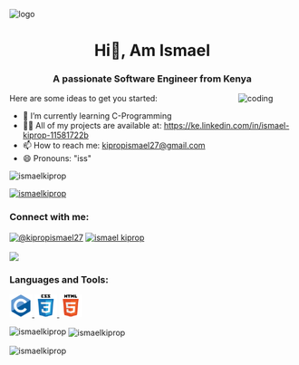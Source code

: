 ![logo](https://github.com/IsmaelKiprop/IsmaelKiprop/assets/133222922/250ea94c-3e96-4205-9b47-3ebbdeb9e391)


<h1 align="center">Hi👋, Am Ismael</h1>
<h3 align="center">A passionate Software Engineer from Kenya</h3>
                 
<img align="right" alt="coding" width="100" src="https://github.com/IsmaelKiprop/IsmaelKiprop/assets/133222922/fec54b35-4361-407e-af2a-98fb7e39cfc6">

Here are some ideas to get you started:

- 🌱 I’m currently learning C-Programming
- 👨‍💻 All of my projects are available at: https://ke.linkedin.com/in/ismael-kiprop-11581722b
- 📫 How to reach me: kipropismael27@gmail.com
- 😄 Pronouns: "iss"

<p align="left"> <img src="https://komarev.com/ghpvc/?username=ismaelkiprop&label=Profile%20views&color=0e75b6&style=flat" alt="ismaelkiprop" /> </p>

<p align="left"> <a href="https://github.com/ryo-ma/github-profile-trophy"><img src="https://github-profile-trophy.vercel.app/?username=ismaelkiprop" alt="ismaelkiprop" /></a> </p>

<h3 align="left">Connect with me:</h3>
    
<p align="left">
<a href="https://twitter.com/@kipropismael27" target="blank"><img align="center" src="https://raw.githubusercontent.com/rahuldkjain/github-profile-readme-generator/master/src/images/icons/Social/twitter.svg" alt="@kipropismael27" height="30" width="40" /></a>
<a href="https://linkedin.com/in/ismael kiprop" target="blank"><img align="center" src="https://raw.githubusercontent.com/rahuldkjain/github-profile-readme-generator/master/src/images/icons/Social/linked-in-alt.svg" alt="ismael kiprop" height="30" width="40" /></a>
</p>
<img align="center" width="400" 
src="https://github.com/IsmaelKiprop/IsmaelKiprop/assets/133222922/b43aa1b9-be52-4fa4-a1d1-20e7d64fbb83"> 

<h3 align="left">Languages and Tools:</h3>
<p align="left"> <a href="https://www.cprogramming.com/" target="_blank" rel="noreferrer"> <img src="https://raw.githubusercontent.com/devicons/devicon/master/icons/c/c-original.svg" alt="c" width="40" height="40"/> </a> <a href="https://www.w3schools.com/css/" target="_blank" rel="noreferrer"> <img src="https://raw.githubusercontent.com/devicons/devicon/master/icons/css3/css3-original-wordmark.svg" alt="css3" width="40" height="40"/> </a> <a href="https://www.w3.org/html/" target="_blank" rel="noreferrer"> <img src="https://raw.githubusercontent.com/devicons/devicon/master/icons/html5/html5-original-wordmark.svg" alt="html5" width="40" height="40"/> </a> </p>

<p><img align="left" src="https://github-readme-stats.vercel.app/api/top-langs?username=ismaelkiprop&show_icons=true&locale=en&layout=compact" alt="ismaelkiprop" /></p>

<p>&nbsp;<img align="center" src="https://github-readme-stats.vercel.app/api?username=ismaelkiprop&show_icons=true&locale=en" alt="ismaelkiprop" /></p>

<p><img align="center" src="https://github-readme-streak-stats.herokuapp.com/?user=ismaelkiprop&" alt="ismaelkiprop" /></p>


